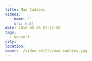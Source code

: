 ```yaml
---
title: Mad Caddies
videos:
  - name: ''
    src: null
date: 2016-05-26 07:12:56
tags:
  - konzert
city:
location:
cover: ./video-stills/mad_caddies.jpg
---
```

